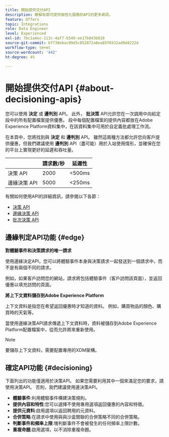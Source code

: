 ```yaml
---
title: 開始提供交付API
description: 瞭解有關可提供個性化服務的API的更多資訊。
feature: Offers
topic: Integrations
role: Data Engineer
level: Experienced
exl-id: 7bc1a4ec-113c-4af7-b549-ee17b843b818
source-git-commit: bf738ebac09d5c852872a8ea85f6532ad9d4222d
workflow-type: tm+mt
source-wordcount: '442'
ht-degree: 4%

---
```


# 開始提供交付API {#about-decisioning-apis}

您可以使用 **決定** 或 **邊判別** API。 此外， **批決策** API允許您在一次調用中向給定段中的所有配置檔案提供優惠。 段中每個配置檔案的提供內容都放在Adobe Experience Platform資料集中，在該資料集中可用於自定義批處理工作流。

在本頁中，您將找到與 **決定** 和 **邊判別** API。 雖然這兩種方法都允許您向客戶提供優惠，但我們建議使用 **邊判別** API（盡可能）用於入站使用情形，並確保在您的平台上實現更好的延遲和吞吐量。

|  | 請求數/秒 | 延遲性 |
|---|---|---|
| 決策 API | 2000 | &lt;500ms |
| 邊緣決策 API | 5000 | &lt;250ms |

有關如何使用API的詳細資訊，請參閱以下各節：
* [決策 API](decisioning-api.md)
* [邊緣決策 API](edge-decisioning-api.md)
* [批次決策 API](batch-decisioning-api.md)

## 邊緣判定API功能 {#edge}

**對體驗事件和決策請求的唯一請求**

使用邊緣決定API，您可以將體驗事件本身與決策請求一起發送到一個請求中，而不是有兩個不同的請求。

例如，如果客戶訪問您的網站，請求將包括體驗事件（客戶訪問該頁面），並返回優惠以填充訪問的頁面。

**將上下文資料儲存到Adobe Experience Platform**

上下文資料是指您在希望返回優惠時才知道的資料。 例如，購買物品的顏色、購買時的天氣等。

當使用邊緣決策API請求傳遞上下文資料時，資料被儲存到Adobe Experience Platform配置檔案中，從而允許將來重新使用。

>[!NOTE]
>
>要儲存上下文資料，需要配置專用的XDM架構。

## 確定API功能 {#decisioning}

下面列出的功能僅適用於決策API。 如果您需要利用其中一個來滿足您的要求，請使用決策API。 否則，我們建議使用邊決策API。

* **體驗事件**:利用體驗事件構建決策規則。
* **提供內容和特性**:您可以選擇不使用專用選項返回優惠的內容和特徵。
* **提供元資料**:啟用選項以返回聘用的元資料。
* **合併策略**:在請求中使用與與沙盒關聯的合併策略不同的合併策略。
* **判斷事件和頻率上限**:塊判斷事件不會被發生的任何頻率上限計數。
* **重複命題**:啟用選項，以不消除重複命題。
